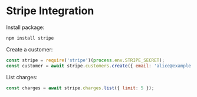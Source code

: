 # Stripe Integration

Install package:

```bash
npm install stripe
```

Create a customer:

```javascript
const stripe = require('stripe')(process.env.STRIPE_SECRET);
const customer = await stripe.customers.create({ email: 'alice@example.com' });
```

List charges:

```javascript
const charges = await stripe.charges.list({ limit: 5 });
```
